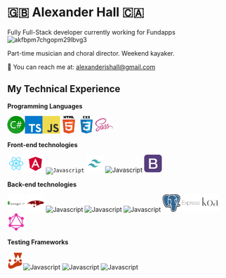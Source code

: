 # 🇬🇧 Alexander Hall 🇨🇦 

Fully Full-Stack developer currently working for Fundapps ![akfbpm7chgopm29lbvg3](https://user-images.githubusercontent.com/63590877/123514538-6d734080-d68b-11eb-8a30-5ddb8958985d.png)

Part-time musician and choral director. Weekend kayaker.

📮 You can reach me at: alexanderjshall@gmail.com 

## My Technical Experience

**Programming Languages**
  
<code><img height="40" alt="CSharp" src="https://raw.githubusercontent.com/github/explore/80688e429a7d4ef2fca1e82350fe8e3517d3494d/topics/csharp/csharp.png"></code><code><img height="40" alt="Typescript" src="https://raw.githubusercontent.com/github/explore/80688e429a7d4ef2fca1e82350fe8e3517d3494d/topics/typescript/typescript.png"></code><code><img height="40" alt="Javascript" src="https://raw.githubusercontent.com/github/explore/80688e429a7d4ef2fca1e82350fe8e3517d3494d/topics/javascript/javascript.png"></code><code><img height="40" alt="Javascript" src="https://raw.githubusercontent.com/github/explore/80688e429a7d4ef2fca1e82350fe8e3517d3494d/topics/html/html.png"></code><code><img height="40" alt="Javascript" src="https://raw.githubusercontent.com/github/explore/80688e429a7d4ef2fca1e82350fe8e3517d3494d/topics/css/css.png"></code><code><img height="40" alt="Javascript" src="https://raw.githubusercontent.com/github/explore/80688e429a7d4ef2fca1e82350fe8e3517d3494d/topics/sass/sass.png"></code>

**Front-end technologies**

<code><img height="40" alt="Javascript" src="https://raw.githubusercontent.com/github/explore/80688e429a7d4ef2fca1e82350fe8e3517d3494d/topics/react/react.png"></code> <code><img height="40" alt="Javascript" src="https://raw.githubusercontent.com/github/explore/80688e429a7d4ef2fca1e82350fe8e3517d3494d/topics/angular/angular.png"></code> <code><img height="40" alt="Javascript" src="https://avatars.githubusercontent.com/u/13409222?s=200&v=4"></code> <img height="40" alt="Javascript" src="https://raw.githubusercontent.com/github/explore/80688e429a7d4ef2fca1e82350fe8e3517d3494d/topics/tailwind/tailwind.png"> <img height="40" alt="Javascript" src="https://avatars.githubusercontent.com/u/1562726?s=200&v=4"> <img height="40" alt="Javascript" src="https://raw.githubusercontent.com/github/explore/80688e429a7d4ef2fca1e82350fe8e3517d3494d/topics/bootstrap/bootstrap.png">

**Back-end technologies**

<img height="40" alt="Javascript" src="https://raw.githubusercontent.com/github/explore/80688e429a7d4ef2fca1e82350fe8e3517d3494d/topics/mongodb/mongodb.png"> <img height="40" alt="Javascript" src="https://raw.githubusercontent.com/github/explore/80688e429a7d4ef2fca1e82350fe8e3517d3494d/topics/mongoose/mongoose.png"> <img height="40" alt="Javascript" src="https://avatars.githubusercontent.com/u/20165699?s=200&v=4"> <img height="40" alt="Javascript" src="https://avatars.githubusercontent.com/u/54766168?s=200&v=4"> <img height="40" alt="Javascript" src="https://avatars.githubusercontent.com/u/3591786?s=200&v=4"> <img height="40" alt="Javascript" src="https://raw.githubusercontent.com/github/explore/80688e429a7d4ef2fca1e82350fe8e3517d3494d/topics/postgresql/postgresql.png"> <img height="40" alt="Javascript" src="https://raw.githubusercontent.com/github/explore/80688e429a7d4ef2fca1e82350fe8e3517d3494d/topics/express/express.png"> <img height="40" alt="Javascript" src="https://raw.githubusercontent.com/github/explore/80688e429a7d4ef2fca1e82350fe8e3517d3494d/topics/koa/koa.png"> <img height="40" alt="Javascript" src="https://raw.githubusercontent.com/github/explore/80688e429a7d4ef2fca1e82350fe8e3517d3494d/topics/graphql/graphql.png">

**Testing Frameworks**

<img height="40" alt="Javascript" src="./assets/jest-logo.png"><img height="40" alt="Javascript" src="https://avatars.githubusercontent.com/u/49996085?s=200&v=4"> <img height="40" alt="Javascript" src="https://avatars.githubusercontent.com/u/8770005?s=200&v=4"> <img height="40" alt="Javascript" src="https://avatars.githubusercontent.com/u/8908513?s=200&v=4">

